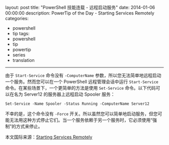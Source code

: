 ﻿layout: post
title: "PowerShell 技能连载 - 远程启动服务"
date: 2014-01-06 00:00:00
description: PowerTip of the Day - Starting Services Remotely
categories:
- powershell
- tip
tags:
- powershell
- tip
- powertip
- series
- translation
---
由于 `Start-Service` 命令没有 `-ComputerName` 参数，所以您无法简单地远程启动一个服务。然而您可以在一个 PowerShell 远程管理会话中运行 `Start-Service` 命令。在某些场景下，一个更简单的方法是使用 `Set-Service` 命令。以下代码可以在名为 Server12 的服务器上远程启动 Spooler 服务：

	Set-Service -Name Spooler -Status Running -ComputerName Server12

不幸的是，这个命令没有 `-Force` 开关。所以虽然您可以简单地启动服务，但您可能无法用这种方式停止它们。当一个服务依赖于另一个服务时，它必须使用“强制”的方式来停止。

<!--more-->
本文国际来源：[Starting Services Remotely](http://community.idera.com/powershell/powertips/b/tips/posts/starting-services-remotely)

